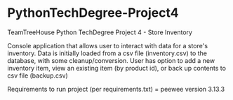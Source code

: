 # PythonTechDegree-Project4
TeamTreeHouse Python TechDegree Project 4 - Store Inventory

Console application that allows user to interact with data for a store's inventory. 
Data is initially loaded from a csv file (inventory.csv) to the database, with some cleanup/conversion. 
User has option to add a new inventory item, view an existing item (by product id), or back up contents
to csv file (backup.csv)

Requirements to run project (per requirements.txt) = peewee version 3.13.3


